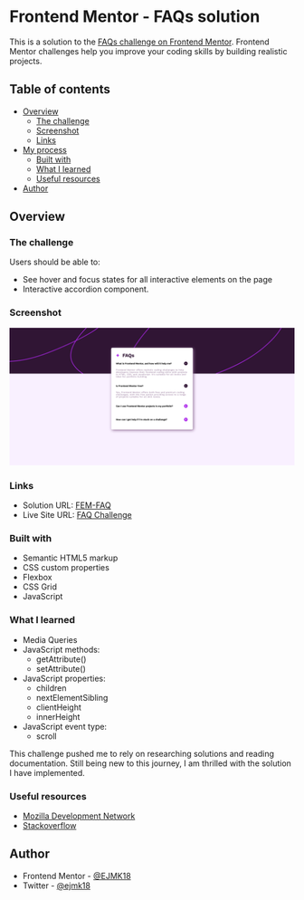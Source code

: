 # Frontend Mentor - FAQs solution

This is a solution to the [FAQs challenge on Frontend Mentor](https://www.frontendmentor.io/challenges/faq-accordion-wyfFdeBwBz). Frontend Mentor challenges help you improve your coding skills by building realistic projects. 

## Table of contents

- [Overview](#overview)
  - [The challenge](#the-challenge)
  - [Screenshot](#screenshot)
  - [Links](#links)
- [My process](#my-process)
  - [Built with](#built-with)
  - [What I learned](#what-i-learned)
  - [Useful resources](#useful-resources)
- [Author](#author)

## Overview

### The challenge

Users should be able to:

- See hover and focus states for all interactive elements on the page
- Interactive accordion component.

### Screenshot

![](faq-screenshot.png)

### Links

- Solution URL: [FEM-FAQ](https://github.com/EJMK18/FEM-FAQ)
- Live Site URL: [FAQ Challenge](https://ejmk18.github.io/FEM-FAQ/)

### Built with

- Semantic HTML5 markup
- CSS custom properties
- Flexbox
- CSS Grid
- JavaScript

### What I learned

- Media Queries
- JavaScript methods:
  - getAttribute()
  - setAttribute()
- JavaScript properties:
  - children
  - nextElementSibling
  - clientHeight
  - innerHeight
- JavaScript event type:
  - scroll

This challenge pushed me to rely on researching solutions and reading documentation. Still being new to this journey, I am thrilled with the solution I have implemented.

### Useful resources

- [Mozilla Development Network](https://developer.mozilla.org/en-US/) 
- [Stackoverflow](https://stackoverflow.com/)

## Author

- Frontend Mentor - [@EJMK18](https://www.frontendmentor.io/profile/EJMK18)
- Twitter - [@ejmk18](https://www.twitter.com/ejmk18)
